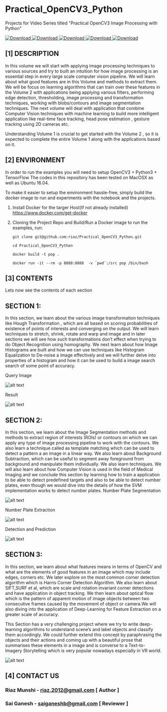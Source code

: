 # Practical_OpenCV3_Python
Projects for Video Series titled "Practical OpenCV3 Image Processing with Python"


[![Download](https://img.shields.io/badge/Build-Passing-brightgreen.svg) ](https://www.github.com/riaz)
[![Download](https://img.shields.io/badge/Python-3.6.1-brightgreen.svg) ](https://www.python.org/downloads)
[![Download](https://img.shields.io/badge/OpenCV-3.2.0_dev-brightgreen.svg) ](https://www.opencv.org/)
[![Download](https://img.shields.io/badge/Numpy-1.12.1-brightgreen.svg) ](https://www.numpy.org)
[![Download](https://img.shields.io/badge/Browser-Chrome-brightgreen.svg) ](www.google.com/chrome)



[1]  DESCRIPTION
------------------------------------------------------------------------------------------
In this volume we will start with applying image processing techniques to various sources and try to built an
intuition for how image processing is an essential step in every large scale computer vision pipeline. We will learn
about what good features are in this Volume and methods to extract them. We will be focus on learning algorithms
that can train over these features in the Volume 2 with applications being applying various filters, performing edge
detection, thresholding, image processing and transformation techniques, working with blobs/contours and image
segmentation techniques. The next volume will deal with application that combine Computer Vision techniques
with machine learning to build more intelligent application like real-time face tracking, head pose estimation ,
gesture tracking using 2D cameras etc.

Understanding Volume 1 is crucial to get started with the Volume 2 , so it is expected to complete the entire
Volume 1 along with the applications based on it.

[2] ENVIRONMENT
-----------------------------------------------------------------------------------------
In order to run the examples you will need to setup OpenCV3  + Python3 + TensorFlow
The codes in this repository has been tested on MacOSX as well as Ubuntu 16.04.

To make it easier to setup the environment hassle-free, simply build the docker image to
run and experiments with the notebook and the projects.

1. Install Docker for the targer Host(If not already installed)
   https://www.docker.com/get-docker

2. Cloning the Project Repo and Build/Run a Docker image to run the examples, run:
   
   ```
   git clone git@github.com:riaz/Practical_OpenCV3_Python.git 

   cd Practical_OpenCV3_Python

   docker build -t pop . 

   docker run -it --rm -p 8888:8888  -v `pwd`:/src pop /bin/bash

   ```
[3]  CONTENTS
-----------------------------------------------------------------------------------------
Lets now see the contents of each section

## SECTION 1:

In this section, we learn about the various image transformation techniques like Hough Transformation , which are
all based on scoring probabilities of existence of points of interests and converging on the output. We will learn
techniques to stretch, shrink, rotate and warp and image and in later sections we will see how such
transformations don’t effect when trying to do Object Recognition using homography. We next learn about how
Image Histograms are built and how we can use techniques like Histogram Equalization to De-noise a image
effectively and we will further delve into properties of a histogram and how it can be used to build a image search
search of some point of accuracy.

Query Image

![alt text](https://github.com/riaz/Practical_OpenCV3_Python/blob/master/images/query.jpg)


Result

![alt text](https://github.com/riaz/Practical_OpenCV3_Python/blob/master/images/canvas_app.png)




## SECTION 2:

In this section, we learn about the Image Segmentation methods and methods to extract region of interests (ROIs)
or contours on which we can apply any type of image processing pipeline to work with the contours. We also learn
a technique called as template matching which can be used to detect a pattern a an image in a linear way. We also
learn about Background Subtraction, which can be useful to segment away foreground from background and
manipulate them individually. We also learn techniques. We will also learn about how Computer Vision is used in
the field of Medical Imaging and we conclude this section by learning how to train a application to be able to detect
predefined targets and also to be able to detect number plates, even though we would dive into the details of how
the SVM implementation works to detect number plates.
Number Plate Segmentation

![alt text](https://github.com/riaz/Practical_OpenCV3_Python/blob/master/images/number_app_1.png)


Number Plate Extraction

![alt text](https://github.com/riaz/Practical_OpenCV3_Python/blob/master/images/number_app_2.png)


Detection and Prediction

![alt text](https://github.com/riaz/Practical_OpenCV3_Python/blob/master/images/number_app_3.png)



## SECTION 3:

In this section, we learn about what features means in terms of OpenCV and what are the elements of good features
in an image which may include edges, corners etc. We later explore on the most common corner detection
algorithm which is Harris Corner Detection Algorithm. We also learn about SIFT,SURF et al, which are scale and
rotation invariant corner detections and have application in object tracking. We then learn about optical flow
which is the pattern of apparent motion of image objects between two consecutive frames caused by the
movement of object or camera.We will also diving into the application of Deep-Learning for Feature Extraction on a
greater scale of accuracy.

This Section has a very challenging project where we try to write deep-learning algorithms to understand scene’s and label objects and classify them
accordingly. We could further extend this concept by paraphrasing the objects and their actions and coming up
with a beautiful prose that summarises these elements in a image and is converse to a Text-to- Imagery Storytelling
which is very popular nowadays especially in VR world.

![alt text](https://github.com/riaz/Practical_OpenCV3_Python/blob/master/images/scene_app_1.png)


[4] CONTACT US
-------------------------------
### Riaz Munshi - riaz.2012@gmail.com   [ Author ]
### Sai Ganesh  - saiganeshb@gmail.com  [ Reviewer ]
